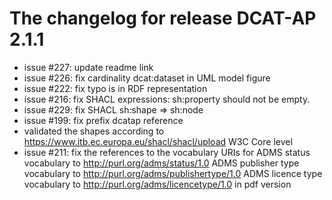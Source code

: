 # The changelog for release DCAT-AP 2.1.1

- issue #227: update readme link 
- issue #226: fix cardinality dcat:dataset in UML model figure
- issue #222: fix typo is in RDF representation 
- issue #216: fix SHACL expressions: sh:property should not be empty.
- issue #229: fix SHACL sh:shape => sh:node
- issue #199: fix prefix dcatap reference
- validated the shapes according to https://www.itb.ec.europa.eu/shacl/shacl/upload W3C Core level
- issue #211: fix the references to the vocabulary URIs for
    ADMS status vocabulary to http://purl.org/adms/status/1.0
    ADMS publisher type vocabulary to http://purl.org/adms/publishertype/1.0
    ADMS licence type vocabulary to http://purl.org/adms/licencetype/1.0
  in pdf version

